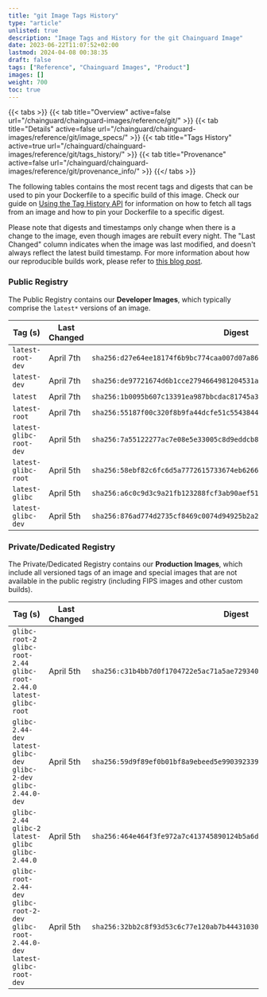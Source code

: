 ```yaml
---
title: "git Image Tags History"
type: "article"
unlisted: true
description: "Image Tags and History for the git Chainguard Image"
date: 2023-06-22T11:07:52+02:00
lastmod: 2024-04-08 00:38:35
draft: false
tags: ["Reference", "Chainguard Images", "Product"]
images: []
weight: 700
toc: true
---
```


{{< tabs >}}
{{< tab title="Overview" active=false url="/chainguard/chainguard-images/reference/git/" >}}
{{< tab title="Details" active=false url="/chainguard/chainguard-images/reference/git/image_specs/" >}}
{{< tab title="Tags History" active=true url="/chainguard/chainguard-images/reference/git/tags_history/" >}}
{{< tab title="Provenance" active=false url="/chainguard/chainguard-images/reference/git/provenance_info/" >}}
{{</ tabs >}}

The following tables contains the most recent tags and digests that can be used to pin your Dockerfile to a specific build of this image. Check our guide on [Using the Tag History API](/chainguard/chainguard-images/using-the-tag-history-api/) for information on how to fetch all tags from an image and how to pin your Dockerfile to a specific digest.

Please note that digests and timestamps only change when there is a change to the image, even though images are rebuilt every night. The "Last Changed" column indicates when the image was last modified, and doesn't always reflect the latest build timestamp. For more information about how our reproducible builds work, please refer to [this blog post](https://www.chainguard.dev/unchained/reproducing-chainguards-reproducible-image-builds).

### Public Registry
The Public Registry contains our **Developer Images**, which typically comprise the `latest*` versions of an image.

| Tag (s)                  | Last Changed | Digest                                                                    |
|--------------------------|--------------|---------------------------------------------------------------------------|
|  `latest-root-dev`       | April 7th    | `sha256:d27e64ee18174f6b9bc774caa007d07a864035863d03250dee957d0330da1a7e` |
|  `latest-dev`            | April 7th    | `sha256:de97721674d6b1cce2794664981204531a011c9f24af079f6b5874d1a266fc9c` |
|  `latest`                | April 7th    | `sha256:1b0095b607c13391ea987bbcdac81745a363090cb3660bf7768de4582cfe29de` |
|  `latest-root`           | April 7th    | `sha256:55187f00c320f8b9fa44dcfe51c5543844f2beee0bbd52cb5eab4fbeae847cb9` |
|  `latest-glibc-root-dev` | April 5th    | `sha256:7a55122277ac7e08e5e33005c8d9eddcb86015b64a088321480ed78c8b7b57dc` |
|  `latest-glibc-root`     | April 5th    | `sha256:58ebf82c6fc6d5a7772615733674eb6266ad1d8dc53083ad5e89656e70e970ad` |
|  `latest-glibc`          | April 5th    | `sha256:a6c0c9d3c9a21fb123288fcf3ab90aef51404a06a7e1b0d39e5b00e669f8ccee` |
|  `latest-glibc-dev`      | April 5th    | `sha256:876ad774d2735cf8469c0074d94925b2a2841c96ff12c835f0663488c54a7533` |


### Private/Dedicated Registry
The Private/Dedicated Registry contains our **Production Images**, which include all versioned tags of an image and special images that are not available in the public registry (including FIPS images and other custom builds).

| Tag (s)                                                                                   | Last Changed | Digest                                                                    |
|-------------------------------------------------------------------------------------------|--------------|---------------------------------------------------------------------------|
|  `glibc-root-2` `glibc-root-2.44` `glibc-root-2.44.0` `latest-glibc-root`                 | April 5th    | `sha256:c31b4bb7d0f1704722e5ac71a5ae729340834643d0786d4eacdf4625a379dc3e` |
|  `glibc-2.44-dev` `latest-glibc-dev` `glibc-2-dev` `glibc-2.44.0-dev`                     | April 5th    | `sha256:59d9f89ef0b01bf8a9ebeed5e99039233979713b22f9ee354742380401c39c6e` |
|  `glibc-2.44` `glibc-2` `latest-glibc` `glibc-2.44.0`                                     | April 5th    | `sha256:464e464f3fe972a7c413745890124b5a6d89328f29015b46b631d930b8e864a2` |
|  `glibc-root-2.44-dev` `glibc-root-2-dev` `glibc-root-2.44.0-dev` `latest-glibc-root-dev` | April 5th    | `sha256:32bb2c8f93d53c6c77e120ab7b444310308e71a0ef951478f8ab8f3dce952d37` |

